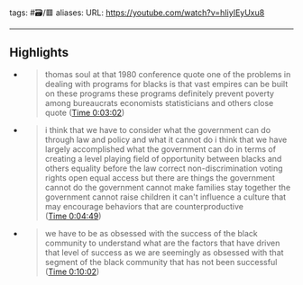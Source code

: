 tags: #🗃/🟥 
aliases: 
URL: https://youtube.com/watch?v=hIiyIEyUxu8

---
## Highlights
- > thomas soul at that 1980 conference quote one of the problems in dealing with programs for blacks is that vast empires can be built on these programs these programs definitely prevent poverty among bureaucrats economists statisticians and others close quote ([Time 0:03:02](https://annotate.tv/watch/62ee9639e0534a0009a253a7?annotationId=62ee9668731171000997b796))
- > i think that we have to consider what the government can do through law and policy and what it cannot do i think that we have largely accomplished what the government can do in terms of creating a level playing field of opportunity between blacks and others equality before the law correct non-discrimination voting rights open equal access but there are things the government cannot do the government cannot make families stay together the government cannot raise children it can't influence a culture that may encourage behaviors that are counterproductive ([Time 0:04:49](https://annotate.tv/watch/62ee9639e0534a0009a253a7?annotationId=62ee96b1731171000997b797))
- > we have to be as obsessed with the success of the black community to understand what are the factors that have driven that level of success as we are seemingly as obsessed with that segment of the black community that has not been successful ([Time 0:10:02](https://annotate.tv/watch/62ee9639e0534a0009a253a7?annotationId=62ee9720731171000997b798))
